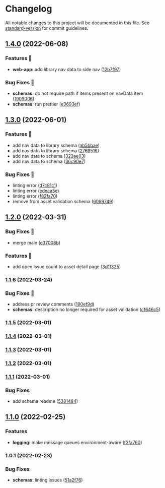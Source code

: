 # Changelog

All notable changes to this project will be documented in this file. See [standard-version](https://github.com/conventional-changelog/standard-version) for commit guidelines.

## [1.4.0](https://github.com/carbon-design-system/carbon-platform/compare/@carbon-platform/schemas@1.3.0...@carbon-platform/schemas@1.4.0) (2022-06-08)


### Features 🌟

* **web-app:** add library nav data to side nav ([12b7f97](https://github.com/carbon-design-system/carbon-platform/commit/12b7f97a545dc436fb63b2eecd09e6f8d06e5042))


### Bug Fixes 🐛

* **schemas:** do not require path if items present on navData item ([1909006](https://github.com/carbon-design-system/carbon-platform/commit/1909006fbfa266d77f0d8980c61b8787116eacef))
* **schemas:** run prettier ([e3693ef](https://github.com/carbon-design-system/carbon-platform/commit/e3693efcbd2a020c1706a5891d95872f8b3d5003))

## [1.3.0](https://github.com/carbon-design-system/carbon-platform/compare/@carbon-platform/schemas@1.2.0...@carbon-platform/schemas@1.3.0) (2022-06-01)


### Features 🌟

* add nav data to library schema ([ab5bbae](https://github.com/carbon-design-system/carbon-platform/commit/ab5bbae849f049562df1093bcc710e42259489a7))
* add nav data to library schema ([2769516](https://github.com/carbon-design-system/carbon-platform/commit/276951605b7068ab0cfdc688bef5604bd1bd5a1e))
* add nav data to schema ([322ae03](https://github.com/carbon-design-system/carbon-platform/commit/322ae033f9d6dff756154e9459db31452a4d6c1d))
* add nav data to schema ([36c90e7](https://github.com/carbon-design-system/carbon-platform/commit/36c90e71df72fc613d37251eb6fed9b644348f9e))


### Bug Fixes 🐛

* linting error ([d7c81c1](https://github.com/carbon-design-system/carbon-platform/commit/d7c81c1e85f7f9e318ade132af129af061ab5bf7))
* linting error ([edeca5e](https://github.com/carbon-design-system/carbon-platform/commit/edeca5e0034602bbf199f8a7ff9ee71191fd9d2a))
* linting error ([f82fa70](https://github.com/carbon-design-system/carbon-platform/commit/f82fa70a89f66a52d79d79645105303da19174f3))
* remove from asset validation schema ([6099749](https://github.com/carbon-design-system/carbon-platform/commit/60997496463c54a54fdb712171d2dc75c5e9b1aa))

## [1.2.0](https://github.com/carbon-design-system/carbon-platform/compare/@carbon-platform/schemas@1.1.6...@carbon-platform/schemas@1.2.0) (2022-03-31)


### Bug Fixes 🐛

* merge main ([e37008b](https://github.com/carbon-design-system/carbon-platform/commit/e37008b324189e47cbb2c9a0494e36f309fb76a7))


### Features 🌟

* add open issue count to asset detail page ([3d1f325](https://github.com/carbon-design-system/carbon-platform/commit/3d1f325a6ac4b976f10876bf182675fb94270352))

### [1.1.6](https://github.com/carbon-design-system/carbon-platform/compare/@carbon-platform/schemas@1.1.5...@carbon-platform/schemas@1.1.6) (2022-03-24)


### Bug Fixes 🐛

* address pr review comments ([190ef9d](https://github.com/carbon-design-system/carbon-platform/commit/190ef9d0f6b4a4762c70550e22d36bb6955076db))
* **schemas:** description no longer required for asset validation ([cf646c5](https://github.com/carbon-design-system/carbon-platform/commit/cf646c559090d60c071997a4c18f54e8a305a6d1))

### [1.1.5](https://github.com/carbon-design-system/carbon-platform/compare/@carbon-platform/schemas@1.1.4...@carbon-platform/schemas@1.1.5) (2022-03-01)

### [1.1.4](https://github.com/carbon-design-system/carbon-platform/compare/@carbon-platform/schemas@1.1.3...@carbon-platform/schemas@1.1.4) (2022-03-01)

### [1.1.3](https://github.com/carbon-design-system/carbon-platform/compare/@carbon-platform/schemas@1.1.2...@carbon-platform/schemas@1.1.3) (2022-03-01)

### [1.1.2](https://github.com/carbon-design-system/carbon-platform/compare/@carbon-platform/schemas@1.1.1...@carbon-platform/schemas@1.1.2) (2022-03-01)

### [1.1.1](https://github.com/carbon-design-system/carbon-platform/compare/@carbon-platform/schemas@1.1.0...@carbon-platform/schemas@1.1.1) (2022-03-01)


### Bug Fixes

* add schema readme ([5381484](https://github.com/carbon-design-system/carbon-platform/commit/53814840e33955ec6eb5cff3d3d1f72eac23b01f))

## [1.1.0](https://github.com/carbon-design-system/carbon-platform/compare/@carbon-platform/schemas@1.0.1...@carbon-platform/schemas@1.1.0) (2022-02-25)


### Features

* **logging:** make message queues environment-aware ([f3fa760](https://github.com/carbon-design-system/carbon-platform/commit/f3fa760a1b756441a240cc63c984fc4a2348e681))

### 1.0.1 (2022-02-23)


### Bug Fixes

* **schemas:** linting issues ([51a2f76](https://github.com/carbon-design-system/carbon-platform/commit/51a2f76fd4b81bebdba06d61e7a760738a03723f))
